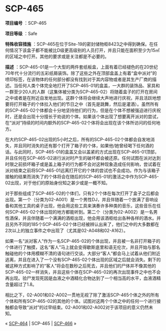 # SCP-465
                        


**项目编号** ：SCP-465

**项目等级** ：Safe

**特殊收容措施** ：SCP-465在位于Site-19的密封储物柜8423之中得到确保。在任何情况下该盒子都不能被比D级更高级别的人员打开，并且只能在面积至少为15㎡的区域之中打开。其他的要求或是关注都是不必要的。

**描述** ：SCP-465-01是一个大型的两件套纸板盒，上面有着已经褪色的在20世纪70年代十分流行的五彩纸屑装饰。除了这些之外在顶部盒盖上有着“盒中派对”的喷印标签，在该物体的任何部分都没有找到对于其内容物或者是其生产厂商的描述。当任何人类个体完全地打开了SCP-465-01的盒盖，一大群的装饰品、家具和一群至少20人的人群（这集体被分类为SCP-465-02）将随着盒子的打开在房间之中或者是在附近自发地出现。这群个体将会继续大声地进行庆祝，并且活跃地想要将打开箱子的个体拉入他们的节日之中（首先是跳舞，然后是灌酒）。虽然所有的SCP-465-02个体都会十分地坚持他们的行为，但是在个体不想被强迫进行庆祝时，还是会出现十分擅长于劝说的个体。如果该个体出现了想要离开派对的尝试，在“派对”持续的时间内额外的SCP-465-02个体将会出现在该个体所访问的任何地方。

在大约SCP-465-02出现的5小时之后，所有的SCP-465-02个体都会自发地消失，并且同时消失的还有那个打开了箱子的个体，如果他/她曾经喝下任何酒的话。与此同时，SCP-465-01的盒盖又会以盖紧的方式出现在SCP-465-01顶部，并且任何在SCP-465-02进行派对时产生的破坏都会被还原。任何试图在派对达到时限之前损坏箱子或是盖上箱子的行为都不会对这种现象造成任何影响，尝试着在派对结束之前将SCP-465-01远离打开它的个体的尝试也不会成功。作为与该箱子接触的结果而消失了的个体将会在随后的SCP-465-01的激活之中作为SCP-465-02出现，对于他们的原始身份知之甚少或是一概不知。

对于那些组成了SCP-465-02的个体们，只有2个个体在每次打开了盒子之后都会出现。第一个（分类为02-A001）是一个男性DJ，并且伴随着一个放满了音响设备和其他工具的桌子出现，他会用这些工具来演奏许多种类的音乐，这些音乐在任何SCP-465-02个体出现的地方都能听到。第二个（分类为02-A002）是一名男性酒保，并且伴随着一个满满的酒柜出现，他会用该酒柜给出各种各样的酒水。并且另外不同的185个SCP-465-02个体已经被辨认出来了，他们之中的大多数都在2次以上的独立事件之中出现了（尤其是02-A048和02-A162）。

如果一名“派对客人”作为一名SCP-465-02的个体出现，并且被一名非打开箱子的个体进行了触摸，这名“客人”马上就会变得歇斯底里和语无伦次，并且开始与那名触碰他的个体用模糊不清的语句进行交谈。大部分“客人”都会马上试着从他们附近逃离，并且在进入了一个没有SCP-465-02个体出现的区域之后就会消失。剩下的被这种方式影响了的“客人”将会在数秒之后死去，并且他们的尸体并不像其他的SCP-465-02一样消失，并且这些个体在SCP-465-02的再次出现事件之中也不会再出现。验尸发现死因是血液之中酒精化合物达到了一个相当高的水平，血液酒精含量超过了1.8。

相比之下，02-A001和02-A002一贯地无视了除了激活SCP-465个体之外的所有个体和所有SCP-465-02的其他的个体。试图对这两个个体之中的任何一个进行接触都会导致“派对”的过早结束。02-A001和02-A002对于该项目的意义仍然未知。



« [SCP-464](/scp-464) | SCP-465 | [SCP-466](/scp-466) »





                    